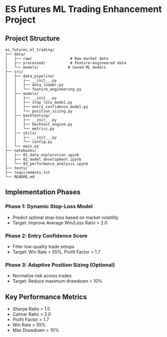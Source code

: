 # ES Futures ML Trading Enhancement Project

## Project Structure

```
es_futures_ml_trading/
├── data/
│   ├── raw/                 # Raw market data
│   ├── processed/           # Feature-engineered data
│   └── models/             # Saved ML models
├── src/
│   ├── data_pipeline/
│   │   ├── __init__.py
│   │   ├── data_loader.py
│   │   └── feature_engineering.py
│   ├── models/
│   │   ├── __init__.py
│   │   ├── stop_loss_model.py
│   │   ├── entry_confidence_model.py
│   │   └── position_sizing.py
│   ├── backtesting/
│   │   ├── __init__.py
│   │   ├── backtest_engine.py
│   │   └── metrics.py
│   ├── utils/
│   │   ├── __init__.py
│   │   └── config.py
│   └── main.py
├── notebooks/
│   ├── 01_data_exploration.ipynb
│   ├── 02_model_development.ipynb
│   └── 03_performance_analysis.ipynb
├── tests/
├── requirements.txt
└── README.md
```

## Implementation Phases

### Phase 1: Dynamic Stop-Loss Model
- Predict optimal stop-loss based on market volatility
- Target: Improve Average Win/Loss Ratio > 2.0

### Phase 2: Entry Confidence Score
- Filter low-quality trade setups
- Target: Win Rate > 55%, Profit Factor > 1.7

### Phase 3: Adaptive Position Sizing (Optional)
- Normalize risk across trades
- Target: Reduce maximum drawdown < 10%

## Key Performance Metrics
- Sharpe Ratio > 1.0
- Calmar Ratio > 2.0
- Profit Factor > 1.7
- Win Rate > 55%
- Max Drawdown < 10%